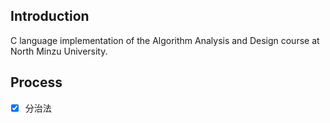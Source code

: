 ## Introduction

C language implementation of the Algorithm Analysis and Design course at North Minzu University.

## Process

- [x] 分治法

